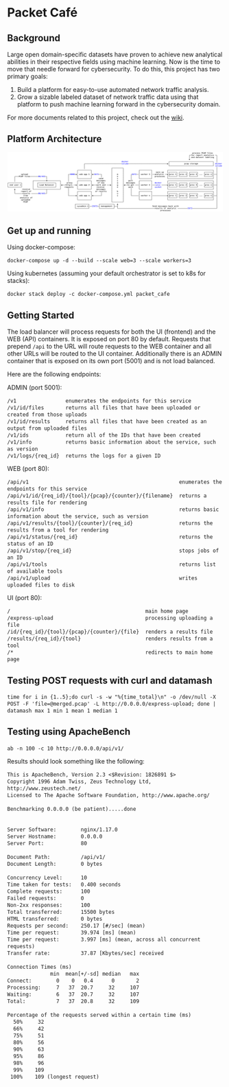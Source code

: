 # Packet Café

## Background
Large open domain-specific datasets have proven to achieve new analytical abilities in their respective fields using machine learning. Now is the time to move that needle forward for cybersecurity. To do this, this project has two primary goals:
1.	Build a platform for easy-to-use automated network traffic analysis.
2.	Grow a sizable labeled dataset of network traffic data using that platform to push machine learning forward in the cybersecurity domain.

For more documents related to this project, check out the [wiki](https://va-vsrv-github.a.internal/CyberReboot/packet_cafe/wiki).

## Platform Architecture
<img src="/docs/img/packet_cafe_diagram.png"/>

## Get up and running

Using docker-compose:
```
docker-compose up -d --build --scale web=3 --scale workers=3
```

Using kubernetes (assuming your default orchestrator is set to k8s for stacks):
```
docker stack deploy -c docker-compose.yml packet_cafe
```

## Getting Started

The load balancer will process requests for both the UI (frontend) and the WEB (API) containers. It is exposed on port 80 by default. Requests that prepend `/api` to the URL will route requests to the WEB container and all other URLs will be routed to the UI container.  Additionally there is an ADMIN container that is exposed on its own port (5001) and is not load balanced.

Here are the following endpoints:

ADMIN (port 5001):
```
/v1                enumerates the endpoints for this service
/v1/id/files       returns all files that have been uploaded or created from those uploads
/v1/id/results     returns all files that have been created as an output from uploaded files
/v1/ids            return all of the IDs that have been created
/v1/info           returns basic information about the service, such as version
/v1/logs/{req_id}  returns the logs for a given ID
```

WEB (port 80):
```
/api/v1                                                 enumerates the endpoints for this service
/api/v1/id/{req_id}/{tool}/{pcap}/{counter}/{filename}  returns a results file for rendering
/api/v1/info                                            returns basic information about the service, such as version
/api/v1/results/{tool}/{counter}/{req_id}               returns the results from a tool for rendering
/api/v1/status/{req_id}                                 returns the status of an ID
/api/v1/stop/{req_id}                                   stops jobs of an ID
/api/v1/tools                                           returns list of available tools
/api/v1/upload                                          writes uploaded files to disk
```

UI (port 80):
```
/                                            main home page
/express-upload                              processing uploading a file
/id/{req_id}/{tool}/{pcap}/{counter}/{file}  renders a results file
/results/{req_id}/{tool}                     renders results from a tool
/*                                           redirects to main home page
```

## Testing POST requests with curl and datamash

```
time for i in {1..5};do curl -s -w "%{time_total}\n" -o /dev/null -X POST -F 'file=@merged.pcap' -L http://0.0.0.0/express-upload; done | datamash max 1 min 1 mean 1 median 1
```

## Testing using ApacheBench

```
ab -n 100 -c 10 http://0.0.0.0/api/v1/
```

Results should look something like the following:
```
This is ApacheBench, Version 2.3 <$Revision: 1826891 $>
Copyright 1996 Adam Twiss, Zeus Technology Ltd, http://www.zeustech.net/
Licensed to The Apache Software Foundation, http://www.apache.org/

Benchmarking 0.0.0.0 (be patient).....done


Server Software:        nginx/1.17.0
Server Hostname:        0.0.0.0
Server Port:            80

Document Path:          /api/v1/
Document Length:        0 bytes

Concurrency Level:      10
Time taken for tests:   0.400 seconds
Complete requests:      100
Failed requests:        0
Non-2xx responses:      100
Total transferred:      15500 bytes
HTML transferred:       0 bytes
Requests per second:    250.17 [#/sec] (mean)
Time per request:       39.974 [ms] (mean)
Time per request:       3.997 [ms] (mean, across all concurrent requests)
Transfer rate:          37.87 [Kbytes/sec] received

Connection Times (ms)
              min  mean[+/-sd] median   max
Connect:        0    0   0.4      0       2
Processing:     7   37  20.7     32     107
Waiting:        6   37  20.7     32     107
Total:          7   37  20.8     32     109

Percentage of the requests served within a certain time (ms)
  50%     32
  66%     42
  75%     51
  80%     56
  90%     63
  95%     86
  98%     96
  99%    109
 100%    109 (longest request)
```
